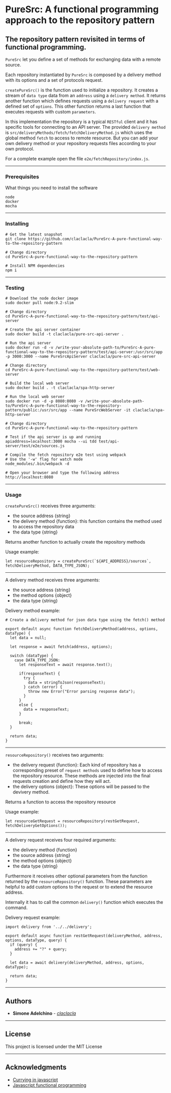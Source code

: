 # PureSrc: A functional programming approach to the repository pattern

## The repository pattern revisited in terms of functional programming.

`PureSrc` let you define a set of methods for exchanging data with a remote source. 

Each repository instantiated by `PureSrc` is composed by a delivery method with its options and a set of protocols request.

`createPureSrc()` is the function used to initialize a repository. It creates a stream of `data type` data from an `address` using a `delivery method`.
It returns another function which defines requests using a `delivery request` with a defined set of `options`.
This other function returns a last function that executes requests with custom `parameters`.

In this implementation the repository is a typical `RESTful` client and it has specific tools for connecting to an API server. The provided `delivery method` is `src/deliveryMethods/fetch/fetchDeliveryMethod.js` which uses the global method `fetch` to access to remote resource. But you can add your own delivery method or your repository requests files according to your own protocol.

For a complete example open the file `e2e/fetchRepository/index.js`.

--------------------------------------------------------------------------------

### Prerequisites

What things you need to install the software

```
node
docker
mocha
```

--------------------------------------------------------------------------------

### Installing

```
# Get the latest snapshot
git clone https://github.com/claclacla/PureSrc-A-pure-functional-way-to-the-repository-pattern

# Change directory
cd PureSrc-A-pure-functional-way-to-the-repository-pattern

# Install NPM dependencies
npm i

```

--------------------------------------------------------------------------------

### Testing

```
# Download the node docker image
sudo docker pull node:9.2-slim

# Change directory
cd PureSrc-A-pure-functional-way-to-the-repository-pattern/test/api-server

# Create the api server container
sudo docker build -t claclacla/pure-src-api-server .

# Run the api server
sudo docker run -d -v /write-your-absolute-path-to/PureSrc-A-pure-functional-way-to-the-repository-pattern/test/api-server:/usr/src/app -p 3000:3000 --name PureSrcApiServer claclacla/pure-src-api-server

# Change directory
cd PureSrc-A-pure-functional-way-to-the-repository-pattern/test/web-server

# Build the local web server
sudo docker build . -t claclacla/spa-http-server

# Run the local web server
sudo docker run -d -p 8080:8080 -v /write-your-absolute-path-to/PureSrc-A-pure-functional-way-to-the-repository-pattern/public:/usr/src/app --name PureSrcWebServer -it claclacla/spa-http-server

# Change directory
cd PureSrc-A-pure-functional-way-to-the-repository-pattern

# Test if the api server is up and running 
apiaddress=localhost:3000 mocha --ui tdd test/api-server/test/e2e/sources.js 

# Compile the fetch repository e2e test using webpack
# Use the '-w' flag for watch mode
node_modules/.bin/webpack -d 

# Open your browser and type the following address
http://localhost:8080

```

--------------------------------------------------------------------------------

### Usage

`createPureSrc()` receives three arguments:
- the source address {string}
- the delivery method {function}: this function contains the method used to 
  access the repository data 
- the data type {string}

Returns another function to actually create the repository methods

Usage example:

```
let resourceRepository = createPureSrc(`${API_ADDRESS}/sources`, fetchDeliveryMethod, DATA_TYPE_JSON);
```

---

A delivery method receives three arguments:
- the source address {string}
- the method options {object}
- the data type {string}

Delivery method example:

```
# Create a delivery method for json data type using the fetch() method

export default async function fetchDeliveryMethod(address, options, dataType) {
  let data = null;

  let response = await fetch(address, options);

  switch (dataType) {
    case DATA_TYPE_JSON:
      let responseText = await response.text();
      
      if(responseText) {
        try {
          data = stringToJson(responseText); 
        } catch (error) {
          throw new Error("Error parsing response data");
        }
      }
      else {
        data = responseText;
      }

      break;
  }

  return data;
}
```

---

`resourceRepository()` receives two arguments:
- the delivery request {function}: Each kind of repository has a corresponding preset of `request methods` used to define how to access the repository resource. These methods are injected into the final requests creation and define how they will act. 
- the delivery options {object}: These options will be passed to the devivery method.

Returns a function to access the repository resource

Usage example:

```
let resourceGetRequest = resourceRepository(restGetRequest, fetchDeliveryGetOptions());
```
---

A delivery request receives four required arguments:
- the delivery method {function}
- the source address {string}
- the method options {object}
- the data type {string}

Furthermore it receives other optional parameters from the function returned by the `resourceRepository()` function. These parameters are helpful to add custom options to the request or to extend the resource address.

Internally it has to call the common `delivery()` function which executes the command.

Delivery request example:

```
import delivery from '../../delivery';

export default async function restGetRequest(deliveryMethod, address, options, dataType, query) {
  if (query) {
    address += "?" + query;
  }

  let data = await delivery(deliveryMethod, address, options, dataType);

  return data;
}
```

--------------------------------------------------------------------------------

## Authors

- **Simone Adelchino** - [_claclacla_](https://twitter.com/_claclacla_)

--------------------------------------------------------------------------------

## License

This project is licensed under the MIT License

--------------------------------------------------------------------------------

## Acknowledgments

- [Currying in javascript](https://medium.com/@kbrainwave/currying-in-javascript-ce6da2d324fe)
- [Javascript functional programming](https://medium.com/javascript-scene/master-the-javascript-interview-what-is-functional-programming-7f218c68b3a0)
